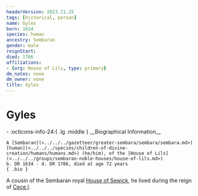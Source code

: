 ```yaml
---
headerVersion: 2023.11.25
tags: [historical, person]
name: Gyles
born: 1634
species: human
ancestry: Sembaran
gender: male
reignStart:
died: 1706
affiliations:
- {org: House of Lils, type: primary}
dm_notes: none
dm_owner: none
title: Gyles
---
```

# Gyles
<div class="grid cards ext-narrow-margin ext-one-column" markdown>
- :octicons-info-24:{ .lg .middle } __Biographical Information__

    A [Sembaran](<../../../gazetteer/greater-sembara/sembara/sembara.md>) [human](<../../../species/children-of-divine-creation/humans/humans.md>) (he/him), of the [House of Lils](<../../../groups/sembaran-noble-houses/house-of-lils.md>)  
    b. DR 1634 - d. DR 1706, died at age 72 years  
    { .bio }

</div>


A cousin of the Sembaran royal [House of Sewick](<../../../groups/sembaran-noble-houses/house-of-sewick.md>), he lived during the reign of [Cece I](<./cece-i.md>).
